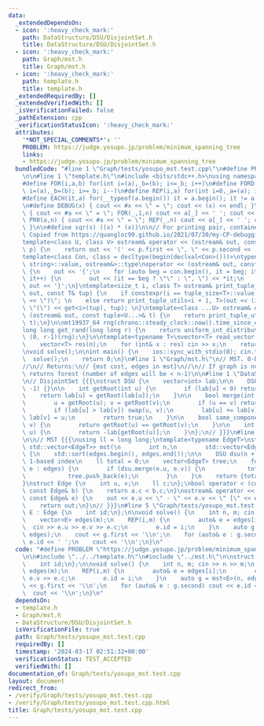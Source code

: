 ```yaml
---
data:
  _extendedDependsOn:
  - icon: ':heavy_check_mark:'
    path: DataStructure/DSU/DisjointSet.h
    title: DataStructure/DSU/DisjointSet.h
  - icon: ':heavy_check_mark:'
    path: Graph/mst.h
    title: Graph/mst.h
  - icon: ':heavy_check_mark:'
    path: template.h
    title: template.h
  _extendedRequiredBy: []
  _extendedVerifiedWith: []
  _isVerificationFailed: false
  _pathExtension: cpp
  _verificationStatusIcon: ':heavy_check_mark:'
  attributes:
    '*NOT_SPECIAL_COMMENTS*': ''
    PROBLEM: https://judge.yosupo.jp/problem/minimum_spanning_tree
    links:
    - https://judge.yosupo.jp/problem/minimum_spanning_tree
  bundledCode: "#line 1 \"Graph/tests/yosupo_mst.test.cpp\"\n#define PROBLEM \"https://judge.yosupo.jp/problem/minimum_spanning_tree\"\
    \n\n#line 1 \"template.h\"\n#include <bits/stdc++.h>\nusing namespace std;\n\n\
    #define FOR(i,a,b) for(int i=(a),_b=(b); i<=_b; i++)\n#define FORD(i,a,b) for(int\
    \ i=(a),_b=(b); i>=_b; i--)\n#define REP(i,a) for(int i=0,_a=(a); i<_a; i++)\n\
    #define EACH(it,a) for(__typeof(a.begin()) it = a.begin(); it != a.end(); ++it)\n\
    \n#define DEBUG(x) { cout << #x << \" = \"; cout << (x) << endl; }\n#define PR(a,n)\
    \ { cout << #a << \" = \"; FOR(_,1,n) cout << a[_] << ' '; cout << endl; }\n#define\
    \ PR0(a,n) { cout << #a << \" = \"; REP(_,n) cout << a[_] << ' '; cout << endl;\
    \ }\n\n#define sqr(x) ((x) * (x))\n\n// For printing pair, container, etc.\n//\
    \ Copied from https://quangloc99.github.io/2021/07/30/my-CP-debugging-template.html\n\
    template<class U, class V> ostream& operator << (ostream& out, const pair<U, V>&\
    \ p) {\n    return out << '(' << p.first << \", \" << p.second << ')';\n}\n\n\
    template<class Con, class = decltype(begin(declval<Con>()))>\ntypename enable_if<!is_same<Con,\
    \ string>::value, ostream&>::type\noperator << (ostream& out, const Con& con)\
    \ {\n    out << '{';\n    for (auto beg = con.begin(), it = beg; it != con.end();\
    \ it++) {\n        out << (it == beg ? \"\" : \", \") << *it;\n    }\n    return\
    \ out << '}';\n}\ntemplate<size_t i, class T> ostream& print_tuple_utils(ostream&\
    \ out, const T& tup) {\n    if constexpr(i == tuple_size<T>::value) return out\
    \ << \")\"; \n    else return print_tuple_utils<i + 1, T>(out << (i ? \", \" :\
    \ \"(\") << get<i>(tup), tup); \n}\ntemplate<class ...U> ostream& operator <<\
    \ (ostream& out, const tuple<U...>& t) {\n    return print_tuple_utils<0, tuple<U...>>(out,\
    \ t);\n}\n\nmt19937_64 rng(chrono::steady_clock::now().time_since_epoch().count());\n\
    long long get_rand(long long r) {\n    return uniform_int_distribution<long long>\
    \ (0, r-1)(rng);\n}\n\ntemplate<typename T>\nvector<T> read_vector(int n) {\n\
    \    vector<T> res(n);\n    for (int& x : res) cin >> x;\n    return res;\n}\n\
    \nvoid solve();\n\nint main() {\n    ios::sync_with_stdio(0); cin.tie(0);\n  \
    \  solve();\n    return 0;\n}\n#line 1 \"Graph/mst.h\"\n// MST. 0-based index\n\
    //\n// Returns:\n// {mst cost, edges in mst}\n//\n// If graph is not connected,\
    \ returns forest (number of edges will be < n-1)\n\n#line 1 \"DataStructure/DSU/DisjointSet.h\"\
    \n// DisjointSet {{{\nstruct DSU {\n    vector<int> lab;\n\n    DSU(int n) : lab(n+1,\
    \ -1) {}\n\n    int getRoot(int u) {\n        if (lab[u] < 0) return u;\n    \
    \    return lab[u] = getRoot(lab[u]);\n    }\n\n    bool merge(int u, int v) {\n\
    \        u = getRoot(u); v = getRoot(v);\n        if (u == v) return false;\n\
    \        if (lab[u] > lab[v]) swap(u, v);\n        lab[u] += lab[v];\n       \
    \ lab[v] = u;\n        return true;\n    }\n\n    bool same_component(int u, int\
    \ v) {\n        return getRoot(u) == getRoot(v);\n    }\n\n    int component_size(int\
    \ u) {\n        return -lab[getRoot(u)];\n    }\n};\n// }}}\n#line 9 \"Graph/mst.h\"\
    \n\n// MST {{{\nusing ll = long long;\ntemplate<typename EdgeT>\nstd::pair<ll,\
    \ std::vector<EdgeT>> mst(\n        int n,\n        std::vector<EdgeT> edges)\
    \ {\n    std::sort(edges.begin(), edges.end());\n\n    DSU dsu(n + 1);  // tolerate\
    \ 1-based index\n    ll total = 0;\n    vector<EdgeT> tree;\n    for (const auto&\
    \ e : edges) {\n        if (dsu.merge(e.u, e.v)) {\n            total += e.c;\n\
    \            tree.push_back(e);\n        }\n    }\n    return {total, tree};\n\
    }\nstruct Edge {\n    int u, v;\n    ll c;\n};\nbool operator < (const Edge& a,\
    \ const Edge& b) {\n    return a.c < b.c;\n}\nostream& operator << (ostream& out,\
    \ const Edge& e) {\n    out << e.u << \" - \" << e.v << \" [\" << e.c << ']';\n\
    \    return out;\n}\n// }}}\n#line 5 \"Graph/tests/yosupo_mst.test.cpp\"\n\nstruct\
    \ E : Edge {\n    int id;\n};\n\nvoid solve() {\n    int n, m; cin >> n >> m;\n\
    \    vector<E> edges(m);\n    REP(i,m) {\n        auto& e = edges[i];\n      \
    \  cin >> e.u >> e.v >> e.c;\n        e.id = i;\n    }\n    auto g = mst<E>(n,\
    \ edges);\n    cout << g.first << '\\n';\n    for (auto& e : g.second) cout <<\
    \ e.id << ' ';\n    cout << '\\n';\n}\n"
  code: "#define PROBLEM \"https://judge.yosupo.jp/problem/minimum_spanning_tree\"\
    \n\n#include \"../../template.h\"\n#include \"../mst.h\"\n\nstruct E : Edge {\n\
    \    int id;\n};\n\nvoid solve() {\n    int n, m; cin >> n >> m;\n    vector<E>\
    \ edges(m);\n    REP(i,m) {\n        auto& e = edges[i];\n        cin >> e.u >>\
    \ e.v >> e.c;\n        e.id = i;\n    }\n    auto g = mst<E>(n, edges);\n    cout\
    \ << g.first << '\\n';\n    for (auto& e : g.second) cout << e.id << ' ';\n  \
    \  cout << '\\n';\n}\n"
  dependsOn:
  - template.h
  - Graph/mst.h
  - DataStructure/DSU/DisjointSet.h
  isVerificationFile: true
  path: Graph/tests/yosupo_mst.test.cpp
  requiredBy: []
  timestamp: '2024-03-17 02:51:32+00:00'
  verificationStatus: TEST_ACCEPTED
  verifiedWith: []
documentation_of: Graph/tests/yosupo_mst.test.cpp
layout: document
redirect_from:
- /verify/Graph/tests/yosupo_mst.test.cpp
- /verify/Graph/tests/yosupo_mst.test.cpp.html
title: Graph/tests/yosupo_mst.test.cpp
---
```

